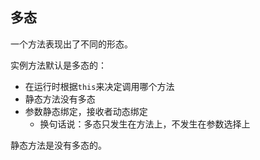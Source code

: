## 多态
一个方法表现出了不同的形态。

实例方法默认是多态的：
* 在运行时根据`this`来决定调用哪个方法
* 静态方法没有多态
* 参数静态绑定，接收者动态绑定
  * 换句话说：多态只发生在方法上，不发生在参数选择上

静态方法是没有多态的。

